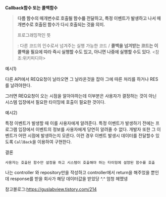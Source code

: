 **Callback함수 또는 콜백함수**

> **다름 함수의 매개변수로 호출될 함수를 전달하고, 특정 이벤트가 발생하고 나서 매개변수로 호출된 함수가 다시 호출되는 것을 의미.**
>
> 프로그래밍적인 뜻
>
> : 다른 코드의 인수로서 넘겨주는 실행 가능한 코드 / **콜백을 넘겨받는 코드는 이 콜백을 필요에 따라 즉시 실행할 수도 있고, 아니면 나중에 실행할 수도 있다**. <참조:위키피디아>



예시1)

다른 API에서 REQ요청이 날라오면 그 날라온것을 잡아 그에 따른 처리를 하거나 RES를 날려야한다.

그러면 REQ요청이 오는 시점을 알아야하는데 이부분은 사용자가 결정하는 것이 아닌 시스템 입장에서 필요한 타이밍에 호출이 필요한 것이다. 

예시2)

특정 이벤트가 발생할 때 이를 사용자에게 알려준다. 특정 이벤트가 발생하기 전에는 프로그램 입장에서 이벤트의 정보를 사용자에게 당연히 알려줄 수 없다. 개발자 또한 그 이벤트가 어떤 시점에 발생하는지 모른다. 이런 경우 이벤트 발생시 데이터를 전달할수 있도록 `CallBack`을 이용하여 구현한다.







결론

`사용자는 호출된 함수만 설정을 하고 시스템이 호출해야 하는 타이밍에 설정된 함수를 호출`

나는 controller 와 repository만을 작성하고 controller에서 return을 해주었을 뿐인데 response를 받을 회사가 해당 데이터값을 받았당 ^.^ 엄청 헤멨넹

참고블로그:https://guslabview.tistory.com/214

